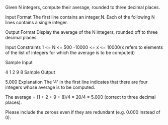 Given N integers, compute their average, rounded to three decimal places.

Input Format
The first line contains an integer,N.
Each of the following N lines contains a single integer.

Output Format
Display the average of the N integers, rounded off to three decimal places.

Input Constraints
1 <= N <= 500
 -10000 <= x <= 10000(x refers to elements of the list of integers for which the average is to be computed)

Sample Input

4
1
2
9
8
Sample Output

5.000
Explanation
The '4' in the first line indicates that there are four integers whose average is to be computed.

The average = (1 + 2 + 9 + 8)/4 = 20/4 = 5.000 (correct to three decimal places).

Please include the zeroes even if they are redundant (e.g. 0.000 instead of 0).
